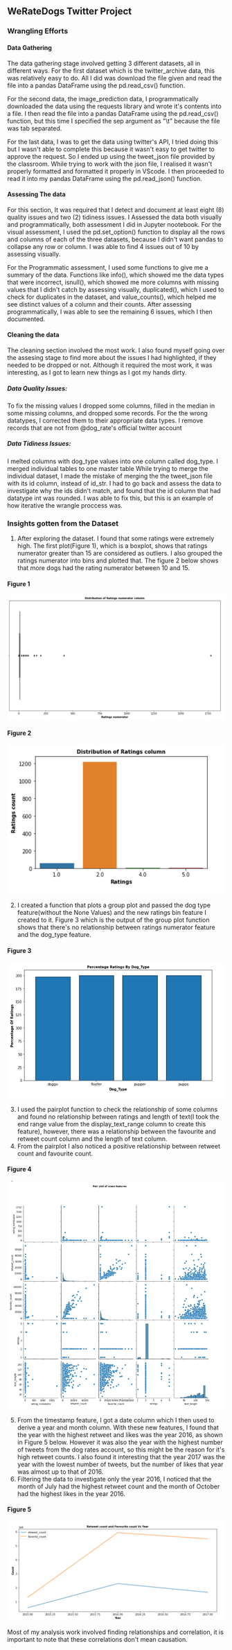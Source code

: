 ## WeRateDogs Twitter Project

### Wrangling Efforts

#### Data Gathering
The data gathering stage involved getting 3 different datasets, all in different ways. For the first dataset which is the twitter_archive data, this was relatively easy to do. All I did was download the file given and read the file into a pandas DataFrame using the pd.read_csv() function.

For the second data, the image_prediction data, I programmatically downloaded the data using the requests library and wrote it's contents into a file. I then read the file into a pandas DataFrame using the pd.read_csv() function, but this time I specified the sep argument as "\t" because the file was tab separated.

For the last data, I was to get the data using twitter's API, I tried doing this but I wasn't able to complete this because it wasn't easy to get twitter to approve the request. So I ended up using the tweet_json file provided by the classroom. While trying to work with the json file, I realised it wasn't properly formatted and formatted it properly in VScode. I then proceeded to read it into my pandas DataFrame using the pd.read_json() function.

#### Assessing The data
For this section, It was required that I detect and document at least eight (8) quality issues and two (2) tidiness issues. I Assessed the data both visually and programmatically, both assessment I did in Jupyter nootebook. For the visual assessment, I used the pd.set_option() function to display all the rows and columns of each of the three datasets, because I didn't want pandas to collapse any row or column. I was able to find 4 issues out of 10 by assessing visually.

For the Programmatic assessment, I used some functions to give me a summary of the data. Functions like info(), which showed me the data types that were incorrect, isnull(), which showed me more columns with missing values that I didn't catch by assessing visually, duplicated(), which I used to check for duplicates in the dataset, and value_counts(), which helped me see distinct values of a column and their counts. After assessing programmatically, I was able to see the remaining 6 issues, which I then documented.

#### Cleaning the data
The cleaning section involved the most work. I also found myself going over the assesing stage to find more about the issues I had highlighted, if they needed to be dropped or not. Although it required the most work, it was interesting, as I got to learn new things as I got my hands dirty.

##### Data Quality Issues:
To fix the missing values I dropped some columns, filled in the median in some missing columns, and dropped some records.
For the the wrong datatypes, I corrected them to their appropriate data types.
I remove records that are not from @dog_rate's official twitter account
##### Data Tidiness Issues:
I melted columns with dog_type values into one column called dog_type.
I merged individual tables to one master table While trying to merge the individual dataset, I made the mistake of merging the the tweet_json file with its id column, instead of id_str. I had to go back and assess the data to investigate why the ids didn't match, and found that the id column that had datatype int was rounded. I was able to fix this, but this is an example of how iterative the wrangle proccess was.


### Insights gotten from the Dataset

1. After exploring the dataset. I found that some ratings were extremely high. The first plot(Figure 1), which is a boxplot, shows that ratings numerator greater than 15 are considered as outliers. I also grouped the ratings numerator into bins and plotted that. The figure 2 below shows that more dogs had the rating numerator between 10 and 15.

#### Figure 1

![My Image](images/fig1.png)

#### Figure 2

![My Image](images/fig2.png)

2. I created a function that plots a group plot and passed the dog type feature(without the None Values) and the new ratings bin feature I created to it. Figure 3 which is the output of the group plot function shows that there's no relationship between ratings numerator feature and the dog_type feature.

#### Figure 3

![My Image](images/fig3.png)

3. I used the pairplot function to check the relationship of some columns and found no relationship between ratings and length of text(I took the end range value from the display_text_range column to create this feature), however, there was a relationship between the favourite and retweet count column and the length of text column.
4. From the pairplot I also noticed a positive relationship between retweet count and favourite count.

#### Figure 4

![My Image](images/fig4.png)

5. From the timestamp feature, I got a date column which I then used to derive a year and month column. With these new features, I found that the year with the highest retweet and likes was the year 2016, as shown in Figure 5 below. However it was also the year with the highest number of tweets from the dog rates account, so this might be the reason for it's high retweet counts. I also found it interesting that the year 2017 was the year with the lowest number of tweets, but the number of likes that year was almost up to that of 2016.
6. Filtering the data to investigate only the year 2016, I noticed that the month of July had the highest retweet count and the month of October had the highest likes in the year 2016.

#### Figure 5

![My Image](images/fig5.png)

Most of my analysis work involved finding relationships and correlation, it is important to note that these correlations don't mean causation.
